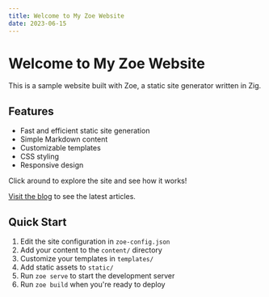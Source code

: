 ```yaml
---
title: Welcome to My Zoe Website
date: 2023-06-15
---
```


# Welcome to My Zoe Website

This is a sample website built with Zoe, a static site generator written in Zig.

## Features

- Fast and efficient static site generation
- Simple Markdown content
- Customizable templates
- CSS styling
- Responsive design

Click around to explore the site and see how it works!

[Visit the blog](/posts/) to see the latest articles.

## Quick Start

1. Edit the site configuration in `zoe-config.json`
2. Add your content to the `content/` directory
3. Customize your templates in `templates/`
4. Add static assets to `static/`
5. Run `zoe serve` to start the development server
6. Run `zoe build` when you're ready to deploy
